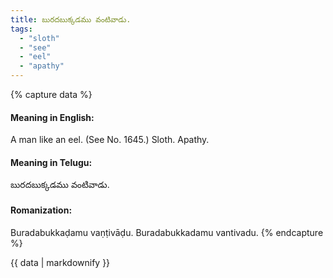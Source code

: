 ```yaml
---
title: బురదబుక్కడము వంటివాడు.
tags:
  - "sloth"
  - "see"
  - "eel"
  - "apathy"
---
```


{% capture data %}
#### Meaning in English:
A man like an eel.
(See No. 1645.)
Sloth. Apathy.

#### Meaning in Telugu:
బురదబుక్కడము వంటివాడు.

#### Romanization:
Buradabukkaḍamu vaṇṭivāḍu.
Buradabukkadamu vantivadu.
{% endcapture %}

{{ data | markdownify }}

